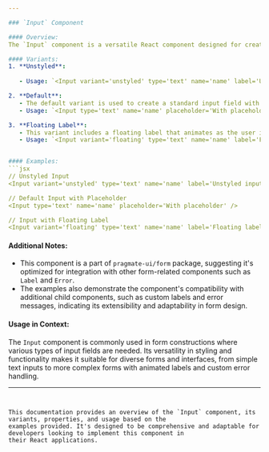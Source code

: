 ```yaml
---

### `Input` Component

#### Overview:
The `Input` component is a versatile React component designed for creating input fields within forms. It supports multiple variants, types, and configurations, making it adaptable for various user interface designs.

#### Variants:
1. **Unstyled**: 
   
   - Usage: `<Input variant='unstyled' type='text' name='name' label='Unstyled input' />`

2. **Default**:
   - The default variant is used to create a standard input field with default styling.
   - Usage: `<Input type='text' name='name' placeholder='With placeholder' />`

3. **Floating Label**:
   - This variant includes a floating label that animates as the user interacts with the input field.
   - Usage: `<Input variant='floating' type='text' name='name' label='Floating label' />`


#### Examples:
```jsx
// Unstyled Input
<Input variant='unstyled' type='text' name='name' label='Unstyled input' />

// Default Input with Placeholder
<Input type='text' name='name' placeholder='With placeholder' />

// Input with Floating Label
<Input variant='floating' type='text' name='name' label='Floating label' />
```

#### Additional Notes:
- This component is a part of `pragmate-ui/form` package, suggesting it's optimized for integration with other form-related components such as `Label` and `Error`.
- The examples also demonstrate the component's compatibility with additional child components, such as custom labels and error messages, indicating its extensibility and adaptability in form design.

#### Usage in Context:
The `Input` component is commonly used in form constructions where various types of input fields are needed. Its versatility in styling and functionality makes it suitable for diverse forms and interfaces, from simple text inputs to more complex forms with animated labels and custom error handling.

---
```


This documentation provides an overview of the `Input` component, its variants, properties, and usage based on the
examples provided. It's designed to be comprehensive and adaptable for developers looking to implement this component in
their React applications.
